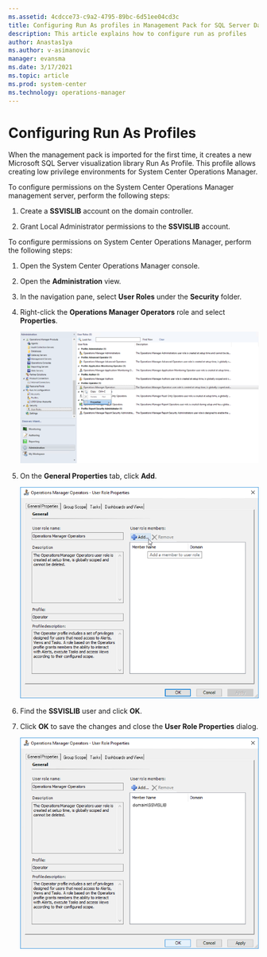 ```yaml
---
ms.assetid: 4cdcce73-c9a2-4795-89bc-6d51ee04cd3c
title: Configuring Run As profiles in Management Pack for SQL Server Dashboards
description: This article explains how to configure run as profiles
author: Anastas1ya
ms.author: v-asimanovic
manager: evansma
ms.date: 3/17/2021
ms.topic: article
ms.prod: system-center
ms.technology: operations-manager
---
```


# Configuring Run As Profiles

When the management pack is imported for the first time, it creates a new Microsoft SQL Server visualization library Run As Profile. This profile allows creating low privilege environments for System Center Operations Manager.

To configure permissions on the System Center Operations Manager management server, perform the following steps:

1. Create a **SSVISLIB** account on the domain controller.

2. Grant Local Administrator permissions to the **SSVISLIB** account.

To configure permissions on System Center Operations Manager, perform the following steps:

1. Open the System Center Operations Manager console.

2. Open the **Administration** view.

3. In the navigation pane, select **User Roles** under the **Security** folder.

4. Right-click the **Operations Manager Operators** role and select **Properties**.

    ![User role properties](./media/sql-server-dashboards-management-pack/properties.png)

5. On the **General Properties** tab, click **Add**.

    ![Adding profile](./media/sql-server-dashboards-management-pack/adding-user.png)

6. Find the **SSVISLIB** user and click **OK**.

7. Click **OK** to save the changes and close the **User Role Properties** dialog.

    ![Saving changes](./media/sql-server-dashboards-management-pack/saving-changes.png)
